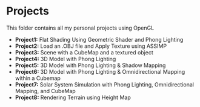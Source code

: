 # Projects 

This folder contains all my personal projects using OpenGL

* <strong>Project1:</strong> Flat Shading Using Geometric Shader and Phong Lighting
* <strong>Project2:</strong> Load an .OBJ file and Apply Texture using ASSIMP
* <strong>Project3:</strong> Scene with a CubeMap and a textured object
* <strong>Project4:</strong> 3D Model with Phong Lighting
* <strong>Project5:</strong> 3D Model with Phong Lighting & Shadow Mapping
* <strong>Project6:</strong> 3D Model with Phong Lighting & Omnidirectional Mapping within a Cubemap
* <strong>Project7:</strong> Solar System Simulation with Phong Lighting, Omnidirectional Mapping, and CubeMap
* <strong>Project8:</strong> Rendering Terrain using Height Map
